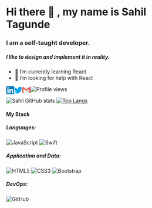 # Hi there :wave: , my name is Sahil Tagunde
### I am a self-taught developer.
##### I like to design and implement it in reality.


- 🌱 I’m currently learning React 
- 🤔 I’m looking for help with React 

[<img align="left" alt="Tagsahil | LinkedIn" width="22px" src="./linkedin.svg" style="max-width:100%;">](https://www.linkedin.com/in/sahil-tagunde-6a9394154/)  [<img align="left" alt="Tagsahil | Twitter" width="22px" src="./twitter.svg" style="max-width:100%;">](https://twitter.com/tagsahil) [<img align="left" alt="Tagsahil | Github" width="22px" src="./gmail.svg" style="max-width:100%;">](mailto:tagundesahil45@gmai.com?subject=[GitHub]%20Source%20Han%20Sans) ![Profile views](https://gpvc.arturio.dev/Tagsahil)

![Sahil GitHub stats](https://github-readme-stats.vercel.app/api?username=Tagsahil&theme=highcontrast&show_icons=true)
[![Top Langs](https://github-readme-stats.vercel.app/api/top-langs/?username=Tagsahil&layout=compact&theme=highcontrast)](https://github.com/anuraghazra/github-readme-stats)

#### My Stack
##### Languages:
<img alt="JavaScript" src="https://img.shields.io/badge/javascript-%23323330.svg?style=for-the-badge&logo=javascript&logoColor=%23F7DF1E"/> <img alt="Swift" src="https://img.shields.io/badge/swift-%23FA7343.svg?style=for-the-badge&logo=swift&logoColor=white"/>

##### Application and Data:
<img alt="HTML5" src="https://img.shields.io/badge/html5-%23E34F26.svg?style=for-the-badge&logo=html5&logoColor=white"/> <img alt="CSS3" src="https://img.shields.io/badge/css3-%231572B6.svg?style=for-the-badge&logo=css3&logoColor=white"/> <img alt="Bootstrap" src="https://img.shields.io/badge/bootstrap-%23563D7C.svg?style=for-the-badge&logo=bootstrap&logoColor=white"/>

##### DevOps:
<img alt="GitHub" src="https://img.shields.io/badge/github-%23121011.svg?style=for-the-badge&logo=github&logoColor=white"/>

